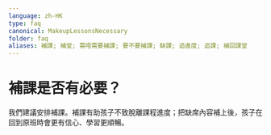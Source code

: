 ```yaml
---
language: zh-HK
type: faq
canonical: MakeupLessonsNecessary
folder: faq
aliases: 補課; 補堂; 需唔需要補課; 要不要補課; 缺課; 追進度; 追課; 補回課堂
---
```

# 補課是否有必要？

我們建議安排補課。補課有助孩子不致脫離課程進度；把缺席內容補上後，孩子在回到原班時會更有信心、學習更順暢。